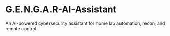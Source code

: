 # G.E.N.G.A.R-AI-Assistant
An AI-powered cybersecurity assistant for home lab automation, recon, and remote control.
